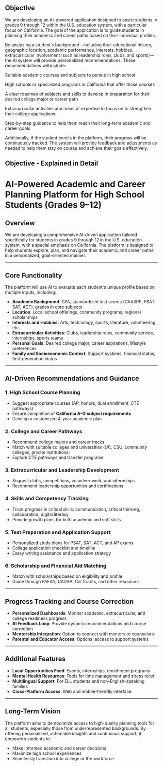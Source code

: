 ## Objective 
We are developing an AI-powered application designed to assist students in grades 9 through 12 within the U.S. education system, with a particular focus on California. The goal of the application is to guide students in planning their academic and career paths based on their individual profiles.

By analyzing a student's background—including their educational history, geographic location, academic performance, interests, hobbies, extracurricular involvement (such as leadership roles, clubs, and sports)—the AI system will provide personalized recommendations. These recommendations will include:

Suitable academic courses and subjects to pursue in high school

High schools or specialized programs in California that offer those courses

A clear roadmap of subjects and skills to develop in preparation for their desired college major or career path

Extracurricular activities and areas of expertise to focus on to strengthen their college applications

Step-by-step guidance to help them reach their long-term academic and career goals

Additionally, if the student enrolls in the platform, their progress will be continuously tracked. The system will provide feedback and adjustments as needed to help them stay on course and achieve their goals effectively.


## Objective - Explained in Detail

# AI-Powered Academic and Career Planning Platform for High School Students (Grades 9–12)

## Overview

We are developing a comprehensive AI-driven application tailored specifically for students in grades 9 through 12 in the U.S. education system, with a special emphasis on California. The platform is designed to help students explore, plan, and navigate their academic and career paths in a personalized, goal-oriented manner.

---

## Core Functionality

The platform will use AI to evaluate each student's unique profile based on multiple inputs, including:

- **Academic Background**: GPA, standardized test scores (CAASPP, PSAT, SAT, ACT), grades in core subjects
- **Location**: Local school offerings, community programs, regional scholarships
- **Interests and Hobbies**: Arts, technology, sports, literature, volunteering, etc.
- **Extracurricular Activities**: Clubs, leadership roles, community service, internships, sports teams
- **Personal Goals**: Desired college major, career aspirations, lifestyle preferences
- **Family and Socioeconomic Context**: Support systems, financial status, first-generation status

---

## AI-Driven Recommendations and Guidance

### 1. High School Course Planning
- Suggest appropriate courses (AP, honors, dual enrollment, CTE pathways)
- Ensure completion of **California A–G subject requirements**
- Develop a customized 4-year academic plan

### 2. College and Career Pathways
- Recommend college majors and career tracks
- Match with suitable colleges and universities (UC, CSU, community colleges, private institutions)
- Explore CTE pathways and transfer programs

### 3. Extracurricular and Leadership Development
- Suggest clubs, competitions, volunteer work, and internships
- Recommend leadership opportunities and certifications

### 4. Skills and Competency Tracking
- Track progress in critical skills: communication, critical thinking, collaboration, digital literacy
- Provide growth plans for both academic and soft skills

### 5. Test Preparation and Application Support
- Personalized study plans for PSAT, SAT, ACT, and AP exams
- College application checklist and timeline
- Essay writing assistance and application strategy

### 6. Scholarship and Financial Aid Matching
- Match with scholarships based on eligibility and profile
- Guide through FAFSA, CADAA, Cal Grants, and other resources

---

## Progress Tracking and Course Correction

- **Personalized Dashboards**: Monitor academic, extracurricular, and college readiness progress
- **AI Feedback Loop**: Provide dynamic recommendations and course correction
- **Mentorship Integration**: Option to connect with mentors or counselors
- **Parental and Educator Access**: Optional access to support systems

---

## Additional Features

- **Local Opportunities Feed**: Events, internships, enrichment programs
- **Mental Health Resources**: Tools for time management and stress relief
- **Multilingual Support**: For ELL students and non-English-speaking families
- **Cross-Platform Access**: Web and mobile-friendly interface

---

## Long-Term Vision

The platform aims to democratize access to high-quality planning tools for all students, especially those from underrepresented backgrounds. By offering personalized, actionable insights and continuous support, it empowers students to:

- Make informed academic and career decisions
- Maximize high school experiences
- Seamlessly transition into college or the workforce

